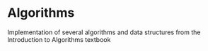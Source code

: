 # Algorithms
Implementation of several algorithms and data structures from the Introduction to Algorithms textbook

